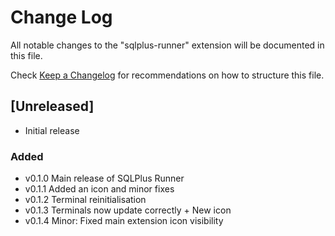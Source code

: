 # Change Log

All notable changes to the "sqlplus-runner" extension will be documented in this file.

Check [Keep a Changelog](http://keepachangelog.com/) for recommendations on how to structure this file.

## [Unreleased]

- Initial release

### Added

- v0.1.0 Main release of SQLPlus Runner
- v0.1.1 Added an icon and minor fixes
- v0.1.2 Terminal reinitialisation 
- v0.1.3 Terminals now update correctly + New icon
- v0.1.4 Minor: Fixed main extension icon visibility